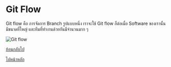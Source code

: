# Git Flow

Git flow คือ การจัดการ Branch รูปแบบหนึ่ง เราจะใช้ Git flow ก็ต่อเมื่อ Software ของเรานั้นมีขนาดที่ใหญ่ และทีมที่ทำงานด้วยกันมีจำนวนมาก ๆ

![Git flow](https://nvie.com/img/git-model@2x.png)

[ย้อนกลับไป](https://github.com/napatwongchr/intro-to-git/blob/main/lessons/5-pull-requests.md)

[ไปหน้าหลัก](https://github.com/napatwongchr/intro-to-git/blob/main/README.md)
